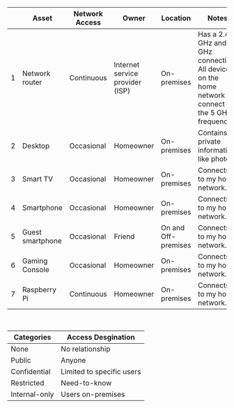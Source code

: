 |   | Asset            | Network Access | Owner                           | Location            | Notes                                                                                               | Sensitivity   |
| - | ---------------- | -------------- | ------------------------------- | ------------------- | --------------------------------------------------------------------------------------------------- | ------------- |
| 1 | Network router   | Continuous     | Internet service provider (ISP) | On-premises         | Has a 2.4 GHz and 5 GHz connection. All devices on the home network connect to the 5 GHz frequency. | Confidential  |
| 2 | Desktop          | Occasional     | Homeowner                       | On-premises         | Contains private information, like photos.                                                          | Restricted    |
| 3 | Smart TV         | Occasional     | Homeowner                       | On-premises         | Connects to my home network.                                                                        | Restricted    |
| 4 | Smartphone       | Occasional     | Homeowner                       | On-premises         | Connects to my home network.                                                                        | Internal-only |
| 5 | Guest smartphone | Occasional     | Friend                          | On and Off-premises | Connects to my home network.                                                                        | Internal-only |
| 6 | Gaming Console   | Occasional     | Homeowner                       | On-premises         | Connects to my home network.                                                                        | Internal-only |
| 7 | Raspberry Pi     | Continuous     | Homeowner                       | On-premises         | Connects to my home network.                                                                        | Confidential  |

&nbsp;

| Categories    | Access Desgination        |
| ------------- | ------------------------- |
| None          | No relationship           |
| Public        | Anyone                    |
| Confidential  | Limited to specific users |
| Restricted    | Need-to-know              |
| Internal-only | Users on-premises         |

